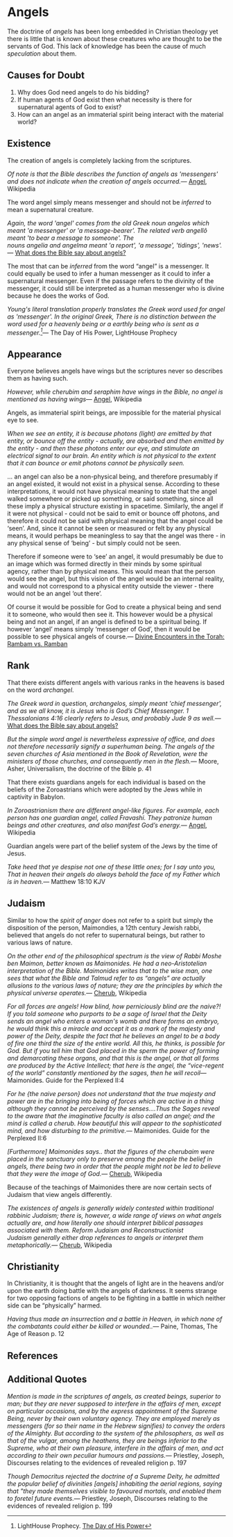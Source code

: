 <link href="index.css" rel="stylesheet"/>

Angels
======

The doctrine of *angels* has been long embedded in Christian theology yet there is little that is known about these creatures who are thought to be the servants of God. This lack of knowledge has been the cause of much *speculation* about them.

Causes for Doubt
----------------

1.  Why does God need angels to do his bidding?
2.  If human agents of God exist then what necessity is there for supernatural agents of God to exist?
3.  How can an angel as an immaterial spirit being interact with the material world?

Existence
---------

The creation of angels is completely lacking from the scriptures.

<quote><cite>Of note is that the Bible describes the function of angels as 'messengers' and does not indicate when the creation of angels occurred.</cite><span>— <author><a href='http://en.wikipedia.org/wiki/Angel'>Angel</a></author>, <book>Wikipedia</book></span></quote>

The word angel simply means messenger and should not be *inferred* to mean a supernatural creature.

<quote><cite>Again, the word 'angel' comes from the old Greek noun angelos which meant 'a messenger' or 'a message-bearer'. The related verb angellô meant 'to bear a message to someone'. The nouns angelia and angelma meant 'a report', 'a message', 'tidings', 'news'.</cite><span>— <author><a href='http://www.biblepages.net/hd07.htm'>What does the Bible say about angels?</a></author></span></quote>

The most that can be *inferred* from the word “angel” is a messenger. It could equally be used to infer a human messenger as it could to infer a supernatural messenger. Even if the passage refers to the divinity of the messenger, it could still be interpreted as a human messenger who is divine because he does the works of God.

<quote><cite>Young's literal translation properly translates the Greek word used for angel as 'messenger'. In the original Greek, There is no distinction between the word used for a heavenly being or a earthly being who is sent as a messenger.[^1]</cite><span>— <author>The Day of His Power</author>, <book>LightHouse Prophecy</book></span></quote>

Appearance
----------

Everyone believes angels have wings but the scriptures never so describes them as having such.

<quote><cite>However, while cherubim and seraphim have wings in the Bible, no angel is mentioned as having wings</cite><span>— <author><a href='http://en.wikipedia.org/wiki/Angel'>Angel</a></author>, <book>Wikipedia</book></span></quote>

Angels, as immaterial spirit beings, are impossible for the material physical eye to see.

<quote><cite>When we see an entity, it is because photons (light) are emitted by that entity, or bounce off the entity - actually, are absorbed and then emitted by the entity - and then these photons enter our eye, and stimulate an electrical signal to our brain. <i>An entity which is not physical to the extent that it can bounce or emit photons cannot be physically seen.</i>

... an angel can also be a non-physical being, and therefore presumably if an angel existed, it would not exist in a physical sense. According to these interpretations, it would not have physical meaning to state that the angel walked somewhere or picked up something, or said something, since all these imply a physical structure existing in spacetime. Similarly, the angel if it were not physical - could not be said to emit or bounce off photons, and therefore it could not be said with physical meaning that the angel could be ‘seen’. And, since it cannot be seen or measured or felt by any physical means, it would perhaps be meaningless to say that the angel was there - in any physical sense of ‘being’ - but simply could not be seen.

Therefore if someone were to ‘see’ an angel, it would presumably be due to an image which was formed directly in their minds by some spiritual agency, rather than by physical means. This would mean that the person would see the angel, but this vision of the angel would be an internal reality, and would not correspond to a physical entity outside the viewer - there would not be an angel ‘out there’.

Of course it would be possible for God to create a physical being and send it to someone, who would then see it. This however would be a physical being and not an angel, if an angel is defined to be a spiritual being. If however ‘angel’ means simply ‘messenger of God’, then it would be possible to see physical angels of course.</cite><span>— <author><a href='https://files.nyu.edu/air1/public/Did%20the%20Ass%20Really%20Talk.html'>Divine Encounters in the Torah: Rambam vs. Ramban</a></author></span></quote>

Rank
----

That there exists different angels with various ranks in the heavens is based on the word *archangel*.

<quote><cite>The Greek word in question, archangelos, simply meant 'chief messenger', and as we all know, it is Jesus who is God’s Chief Messenger. 1 Thessalonians 4:16 clearly refers to Jesus, and probably Jude 9 as well.</cite><span>— <author><a href='http://www.biblepages.net/hd07.htm'>What does the Bible say about angels?</a></author></span></quote>

<quote><cite>But the simple word <i>angel</i> is nevertheless expressive of <i>office</i>, and does not therefore necessarily signify a superhuman being. The angels of the seven churches of Asia mentioned in the Book of Revelation, were the <i>ministers</i> of those churches, and consequently men in the flesh.</cite><span>— <author>Moore, Asher</author>, <book>Universalism, the doctrine of the Bible p. 41</book></span></quote>

That there exists guardians angels for each individual is based on the beliefs of the Zoroastrians which were adopted by the Jews while in captivity in Babylon.

<quote><cite>In Zoroastrianism there are different angel-like figures. For example, each person has one guardian angel, called Fravashi. They patronize human beings and other creatures, and also manifest God’s energy.</cite><span>— <author><a href='http://en.wikipedia.org/wiki/Angel'>Angel</a></author>, <book>Wikipedia</book></span></quote>

Guardian angels were part of the belief system of the Jews by the time of Jesus.

<quote><cite>Take heed that ye despise not one of these little ones; for I say unto you, That in heaven their angels do always behold the face of my Father which is in heaven.</cite><span>— <author>Matthew 18:10 KJV</author></span></quote>

Judaism
-------

Similar to how the *spirit of anger* does not refer to a spirit but simply the disposition of the person, Maimondies, a 12th century Jewish rabbi, believed that angels do not refer to supernatural beings, but rather to various laws of nature.

<quote><cite>On the other end of the philosophical spectrum is the view of Rabbi Moshe ben Maimon, better known as Maimonides. He had a neo-Aristotelian interpretation of the Bible. Maimonides writes that to the wise man, one sees that what the Bible and Talmud refer to as “angels” are actually allusions to the various laws of nature; they are the principles by which the physical universe operates.</cite><span>— <author><a href='http://en.wikipedia.org/wiki/Cherub'>Cherub</a></author>, <book>Wikipedia</book></span></quote>

<quote><cite>For all forces are angels! How blind, how perniciously blind are the naive?! If you told someone who purports to be a sage of Israel that the Deity sends an angel who enters a woman's womb and there forms an embryo, he would think this a miracle and accept it as a mark of the majesty and power of the Deity, despite the fact that he believes an angel to be a body of fire one third the size of the entire world. All this, he thinks, is possible for God. But if you tell him that God placed in the sperm the power of forming and demarcating these organs, and that this is the angel, or that all forms are produced by the Active Intellect; that here is the angel, the “vice-regent of the world” constantly mentioned by the sages, then he will recoil</cite><span>— <author>Maimonides. Guide for the Perplexed II:4</author></span></quote>

<quote><cite>For he {the naive person} does not understand that the true majesty and power are in the bringing into being of forces which are active in a thing although they cannot be perceived by the senses....Thus the Sages reveal to the aware that the imaginative faculty is also called an angel; and the mind is called a cherub. How beautiful this will appear to the sophisticated mind, and how disturbing to the primitive.</cite><span>— <author>Maimonides. Guide for the Perplexed II:6</author></span></quote>

<quote><cite>&lsqb;Furthermore&rsqb; Maimonides says.. that the figures of the cherubaim were placed in the sanctuary only to preserve among the people the belief in angels, there being two in order that the people might not be led to believe that they were the image of God.</cite><span>— <author><a href='http://en.wikipedia.org/wiki/Cherub'>Cherub</a></author>, <book>Wikipedia</book></span></quote>

Because of the teachings of Maimonides there are now certain sects of Judaism that view angels differently.

<quote><cite>The existences of angels is generally widely contested within traditional rabbinic Judaism; there is, however, a wide range of views on what angels actually are, and how literally one should interpret biblical passages associated with them. Reform Judaism and Reconstructionist Judaism generally either drop references to angels or interpret them metaphorically.</cite><span>— <author><a href='http://en.wikipedia.org/wiki/Cherub'>Cherub</a></author>, <book>Wikipedia</book></span></quote>

Christianity
------------

In Christianity, it is thought that the angels of light are in the heavens and/or upon the earth doing battle with the angels of darkness. It seems strange for two opposing factions of angels to be fighting in a battle in which neither side can be “physically” harmed.

<quote><cite>Having thus made an insurrection and a battle in Heaven, in which none of the combatants could either be killed or wounded..</cite><span>— <author>Paine, Thomas</author>, <book>The Age of Reason p. 12</book></span></quote>

References
----------

[^1]: LightHouse Prophecy. [The Day of His Power](http://www.lighthouseprophecy.org/index.php?option=com_content&id=410)

Additional Quotes
-----------------

<quote><cite>Mention is made in the scriptures of <i>angels</i>, as created beings, superior to man; but they are never supposed to interfere in the affairs of men, except on particular occasions, and by the express appointment of the Supreme Being, never by their own voluntary agency. They are employed merely as <i>messengers</i> (for so their name in the Hebrew signifies) to convey the orders of the Almighty. But according to the system of the philosophers, as well as that of the vulgar, among the heathens, they are beings inferior to the Supreme, who <i>at their own pleasure</i>, interfere in the affairs of men, and act according to their own peculiar humours and passions.</cite><span>— <author>Priestley, Joseph</author>, <book>Discourses relating to the evidences of revealed religion p. 197</book></span></quote>

<quote><cite>Though Democritus rejected the doctrine of a Supreme Deity, he admitted the popular belief of divinities &lsqb;angels&rsqb; inhabiting the aerial regions, saying that "they made themselves visible to favoured mortals, and enabled them to foretel future events.</cite><span>— <author>Priestley, Joseph</author>, <book>Discourses relating to the evidences of revealed religion p. 199</book></span></quote>

